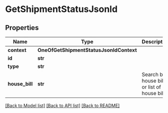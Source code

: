 # GetShipmentStatusJsonld

## Properties
Name | Type | Description | Notes
------------ | ------------- | ------------- | -------------
**context** | **OneOfGetShipmentStatusJsonldContext** |  | [optional] 
**id** | **str** |  | [optional] 
**type** | **str** |  | [optional] 
**house_bill** | **str** | Search by house bill or list of house bills. | 

[[Back to Model list]](../README.md#documentation-for-models) [[Back to API list]](../README.md#documentation-for-api-endpoints) [[Back to README]](../README.md)

